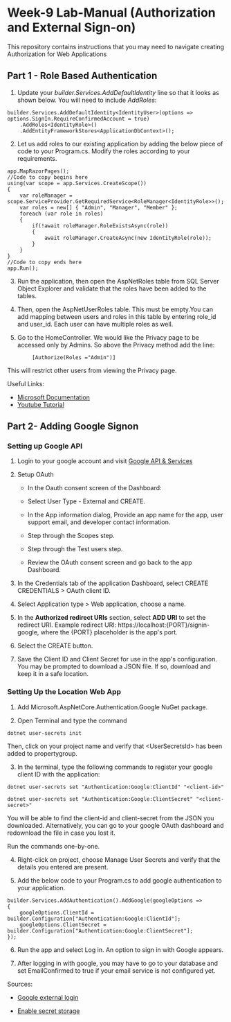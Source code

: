 # Week-9 Lab-Manual (Authorization and External Sign-on)
This repository contains instructions that you may need to navigate creating Authorization for Web Applications


## Part 1 - Role Based Authentication

1. Update your *builder.Services.AddDefaultIdentity* line so that it looks as shown below. You will need to include *AddRoles*:

```
builder.Services.AddDefaultIdentity<IdentityUser>(options => options.SignIn.RequireConfirmedAccount = true)
    .AddRoles<IdentityRole>()
    .AddEntityFrameworkStores<ApplicationDbContext>();

```

2. Let us add roles to our existing application by adding the below piece of code to your Program.cs. Modify the roles according to your requirements.

```
app.MapRazorPages();
//Code to copy begins here
using(var scope = app.Services.CreateScope())
{
    var roleManager = scope.ServiceProvider.GetRequiredService<RoleManager<IdentityRole>>();
    var roles = new[] { "Admin", "Manager", "Member" };
    foreach (var role in roles)
    {
        if(!await roleManager.RoleExistsAsync(role))
        {
            await roleManager.CreateAsync(new IdentityRole(role));
        }
    }
}
//Code to copy ends here
app.Run();

```

3. Run the application, then open the AspNetRoles table from SQL Server Object Explorer and validate that the roles have been added to the tables. 

4. Then, open the AspNetUserRoles table. This must be empty.You can add mapping between users and roles in this table by entering role_id and user_id. Each user can have multiple roles as well. 

5. Go to the HomeController. We would like the Privacy page to be accessed only by Admins. So above the Privacy method add the line:

```
        [Authorize(Roles ="Admin")]
```
This will restrict other users from viewing the Privacy page. 

Useful Links:
- [Microsoft Documentation](https://learn.microsoft.com/en-us/aspnet/core/security/authorization/roles?view=aspnetcore-7.0)
- [Youtube Tutorial](https://www.youtube.com/watch?v=Y6DCP-yH-9Q)


## Part 2- Adding Google Signon

### Setting up Google API

1. Login to your google account and visit [Google API & Services](https://console.cloud.google.com/apis/)

2. Setup OAuth
    - In the Oauth consent screen of the Dashboard:

    - Select User Type - External and CREATE.
    - In the App information dialog, Provide an app name for the app, user support email, and developer contact information.
    - Step through the Scopes step.
    - Step through the Test users step.
    - Review the OAuth consent screen and go back to the app Dashboard. 
3. In the Credentials tab of the application Dashboard, select CREATE CREDENTIALS > OAuth client ID.

4. Select Application type > Web application, choose a name.

5. In the **Authorized redirect URIs** section, select **ADD URI** to set the redirect URI. Example redirect URI: https://localhost:{PORT}/signin-google, where the {PORT} placeholder is the app's port.

6. Select the CREATE button.

7. Save the Client ID and Client Secret for use in the app's configuration. You may be prompted to download a JSON file. If so, download and keep it in a safe location. 

### Setting Up the Location Web App
1. Add Microsoft.AspNetCore.Authentication.Google NuGet package. 

2. Open Terminal and type the command
```
dotnet user-secrets init
```

Then, click on your project name and verify that \<UserSecretsId> has been added to propertygroup.

3. In the terminal, type the following commands to register your google client ID with the application:

```
dotnet user-secrets set "Authentication:Google:ClientId" "<client-id>"

dotnet user-secrets set "Authentication:Google:ClientSecret" "<client-secret>"
```

You will be able to find the client-id and client-secret from the JSON you downloaded. Alternatively, you can go to your google OAuth dashboard and redownload the file in case you lost it. 

Run the commands one-by-one. 

4. Right-click on project, choose Manage User Secrets and verify that the details you entered are present. 

5. Add the below code to your Program.cs to add google authentication to your application. 
```
builder.Services.AddAuthentication().AddGoogle(googleOptions =>
{
    googleOptions.ClientId = builder.Configuration["Authentication:Google:ClientId"];
    googleOptions.ClientSecret = builder.Configuration["Authentication:Google:ClientSecret"];
});
```

6. Run the app and select Log in. An option to sign in with Google appears.

7. After logging in with google, you may have to go to your database and set EmailConfirmed to true if your email service is not configured yet. 

Sources:
- [Google external login](https://learn.microsoft.com/en-us/aspnet/core/security/authentication/social/google-logins?view=aspnetcore-7.0)

- [Enable secret storage](https://learn.microsoft.com/en-us/aspnet/core/security/app-secrets?view=aspnetcore-7.0&tabs=windows#enable-secret-storage)






